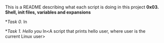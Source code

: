 This is a README describing what each script is doing in this project **0x03. Shell, init files, variables and expansions**

**Task *0. <o>**
ln<A script that creates an alias>

**Task *1. Hello you**
ln<A script that prints hello user, where user is the current Linux user>
